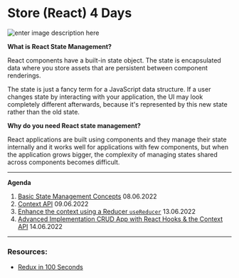# Store (React) 4 Days

![enter image description here](https://s3.amazonaws.com/learn-verified/react-stores-readme-flux-store.png)

**What is React State Management?**

React components have a built-in state object. The state is encapsulated data where you store assets that are persistent between component renderings.

The state is just a fancy term for a JavaScript data structure. If a user changes state by interacting with your application, the UI may look completely different afterwards, because it's represented by this new state rather than the old state.

**Why do you need React state management?**

React applications are built using components and they manage their state internally and it works well for applications with few components, but when the application grows bigger, the complexity of managing states shared across components becomes difficult.


---

**Agenda**

1.  [Basic State Management Concepts]() 08.06.2022
2.  [Context API]() 09.06.2022
3.  [Enhance the context using a Reducer `useReducer`]() 13.06.2022
4.  [Advanced Implementation CRUD App with React Hooks & the Context API]() 14.06.2022

---

### Resources:

- [Redux in 100 Seconds](https://www.youtube.com/watch?v=_shA5Xwe8_4)
